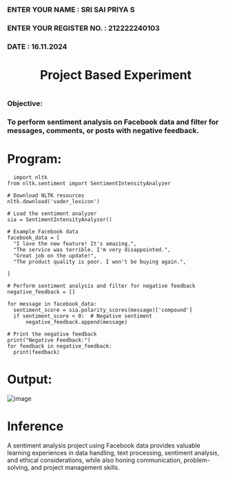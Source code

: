 <H3>ENTER YOUR NAME : SRI SAI PRIYA S</H3>
<H3>ENTER YOUR REGISTER NO. : 212222240103</H3>
<H3>DATE : 16.11.2024</H3>

<H1 Align="center">Project Based Experiment<H1>
<H3>Objective:<H3>
To perform sentiment analysis on Facebook data and filter for messages, comments, or posts with negative feedback.
  
# Program:
  
```
  import nltk
from nltk.sentiment import SentimentIntensityAnalyzer

# Download NLTK resources 
nltk.download('vader_lexicon')

# Load the sentiment analyzer
sia = SentimentIntensityAnalyzer()

# Example Facebook data 
facebook_data = [
  "I love the new feature! It's amazing.",
  "The service was terrible. I'm very disappointed.",
  "Great job on the update!",
  "The product quality is poor. I won't be buying again.",
  
]

# Perform sentiment analysis and filter for negative feedback
negative_feedback = []

for message in facebook_data:
  sentiment_score = sia.polarity_scores(message)['compound']
  if sentiment_score < 0:  # Negative sentiment
      negative_feedback.append(message)

# Print the negative feedback
print("Negative Feedback:")
for feedback in negative_feedback:
  print(feedback)
```

# Output:
![image](https://github.com/user-attachments/assets/0beb7f40-d97d-4290-9b11-27cff4bd6167)

# Inference
A sentiment analysis project using Facebook data provides valuable learning experiences in data handling, text processing, sentiment analysis, and ethical considerations, while also honing communication, problem-solving, and project management skills.
